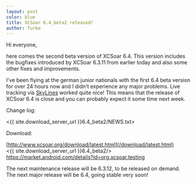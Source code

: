 ```yaml
---
layout: post
color: blue
title: XCSoar 6.4_beta2 released!
author: Turbo
---
```

Hi everyone,

here comes the second beta version of XCSoar 6.4. This version includes the
bugfixes introduced by XCSoar 6.3.11 from earlier today and also some other
fixes and improvements.

I've been flying at the german junior nationals with the first 6.4 beta version
for over 24 hours now and I didn't experience any major problems. Live tracking
via [SkyLines](http://skylines.xcsoar.org) worked quite nice! This means that
the release of XCSoar 6.4 is close and you can probably expect it some time next
week.

Change log:

 <{{ site.download_server_url }}6.4_beta2/NEWS.txt>

Download:

 [http://www.xcsoar.org/download/latest.html](/download/latest.html)  
 <{{ site.download_server_url }}6.4_beta2/>  
 <https://market.android.com/details?id=org.xcsoar.testing>

The next maintenance release will be 6.3.12, to be released on demand.  
The next major release will be 6.4, going stable very soon!
